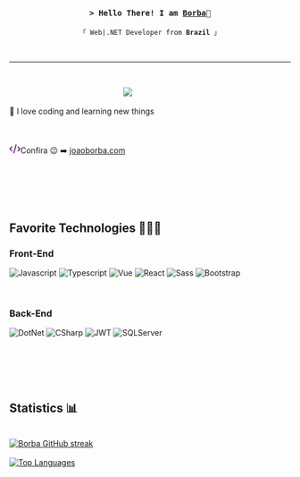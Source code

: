 <h3 align="center">
  <code>&gt; Hello There! I am <a target="_blank" href="https://joaoborba.com">Borba</a>👋</code>
</h3>

<p align="center">
  <code>「 Web|.NET Developer from <b>Brazil</b> 」</code>
</p>

<br/>
<hr />
<br/>

<p>
  <img align="right" width="300"
  src="https://media4.giphy.com/media/JqmupuTVZYaQX5s094/giphy.gif?cid=ecf05e477o19g1iqwncvqr92yuf95kwe0wtp9tfdd5rvidt4&ep=v1_gifs_search&rid=giphy.gif&ct=g"/>

<br/>
<br/>
💜 I love coding and learning new things <br/><br/>
<br/>
<br/>
<img width="20" src="site.png"/>Confira 😉 ➡️ <a target="_blank" href="https://joaoborba.com">joaoborba.com</a>
</p>

<br/>
<br/>
<br/>
<br/>

## Favorite Technologies 👨🏼‍💻

### Front-End

![Javascript](https://img.shields.io/badge/javascript-%23323330.svg?style=for-the-badge&logo=javascript&logoColor=%23F7DF1E)
![Typescript](https://img.shields.io/badge/Typescript-007acc?style=for-the-badge&logo=typescript&logoColor=white)
![Vue](https://img.shields.io/badge/vue-%2335495e.svg?style=for-the-badge&logo=vuedotjs&logoColor=%234FC08D)
![React](https://img.shields.io/badge/react-%2320232a.svg?style=for-the-badge&logo=react&logoColor=%2361DAFB)
![Sass](https://img.shields.io/badge/Sass-CC6699?style=for-the-badge&logo=sass&logoColor=white)
![Bootstrap](https://img.shields.io/badge/Bootstrap-563D7C?style=for-the-badge&logo=bootstrap&logoColor=white)

<br/>

### Back-End

![DotNet](https://img.shields.io/badge/.NET-5C2D91?style=for-the-badge&logo=.net&logoColor=white)
![CSharp](https://img.shields.io/badge/c%23-%23239120.svg?style=for-the-badge&logo=csharp&logoColor=white)
![JWT](https://img.shields.io/badge/JWT-black?style=for-the-badge&logo=JSON%20web%20tokens)
![SQLServer](https://img.shields.io/badge/SQL%20Server-CC2927?style=for-the-badge&logo=microsoft%20sql%20server&logoColor=white)

<br/>
<br/>
<br/>
<br/>

## Statistics 📊

<br/>
<a href="#">
  <img src="https://github-readme-streak-stats.herokuapp.com/?user=J-Borba&theme=radical&border=6D2C84&background=0D1117" alt="Borba GitHub streak"/>
</a>
<br/>
<br/>
<a href="#">
  <img alt="Top Languages" src="https://denvercoder1-github-readme-stats.vercel.app/api/top-langs/?username=J-Borba&langs_count=8&layout=compact&theme=react&border_color=6D2C84&bg_color=0D1117&title_color=F85D7F&icon_color=F8D866"/>
</a>
